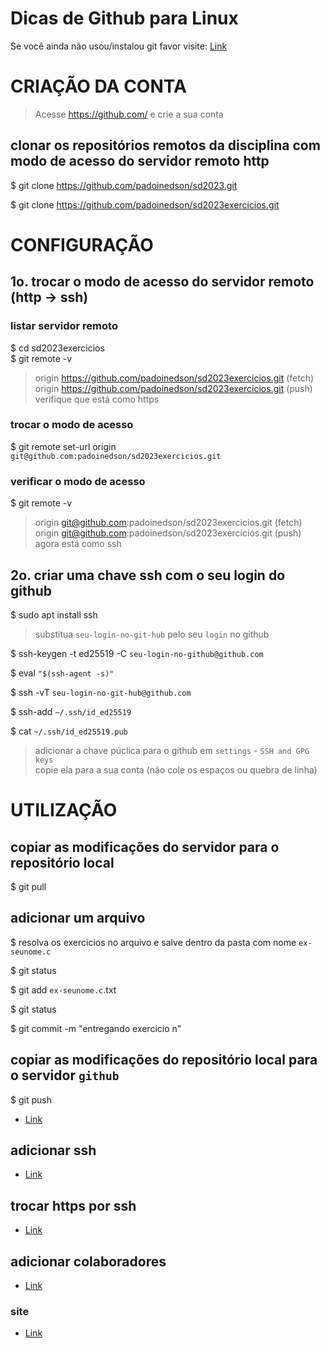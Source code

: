 # Dicas de Github para Linux




Se você ainda não usou/instalou git favor visite: [Link](https://github.com/padoinedson/tips/blob/main/git.md)

# CRIAÇÃO DA CONTA 


> Acesse https://github.com/ e crie a sua conta





## clonar os repositórios remotos da disciplina com modo de acesso do servidor remoto http

$ git clone https://github.com/padoinedson/sd2023.git

$ git clone https://github.com/padoinedson/sd2023exercicios.git




# CONFIGURAÇÃO  

## 1o. trocar o modo de acesso do servidor remoto (http -> ssh)

### listar servidor remoto

$ cd sd2023exercicios  
$ git remote -v

> origin  https://github.com/padoinedson/sd2023exercicios.git (fetch)  
> origin  https://github.com/padoinedson/sd2023exercicios.git (push)  
> verifique que está como https  


### trocar o modo de acesso
$ git remote set-url origin `git@github.com:padoinedson/sd2023exercicios.git`


### verificar o modo de acesso
$ git remote -v

> origin  git@github.com:padoinedson/sd2023exercicios.git (fetch)  
> origin  git@github.com:padoinedson/sd2023exercicios.git (push)  
> agora está como ssh





## 2o. criar uma chave ssh com o seu login do github


$ sudo apt install ssh

> substitua `seu-login-no-git-hub` pelo seu `login` no github  

$ ssh-keygen -t ed25519 -C `seu-login-no-github@github.com`

$ eval ` "$(ssh-agent -s)"  `

$ ssh -vT ` seu-login-no-git-hub@github.com `

$ ssh-add `~/.ssh/id_ed25519`

$ cat ` ~/.ssh/id_ed25519.pub `

> adicionar a chave púclica para o github em ` settings ` - `SSH and GPG keys `  
> copie ela para a sua conta  (não cole os espaços ou quebra de linha)



# UTILIZAÇÃO  


## copiar as modificações do servidor para o repositório local

$ git pull






## adicionar um arquivo
 
$ resolva os exercicios no arquivo e salve dentro da pasta com nome `ex-seunome.c`

$ git status

$ git add `ex-seunome.c`.txt

$ git status

$ git commit -m "entregando exercicio n"



## copiar as modificações do repositório local para o servidor `github`

$ git push 













* [Link](https://docs.github.com/pt/github/authenticating-to-github/connecting-to-github-with-ssh/generating-a-new-ssh-key-and-adding-it-to-the-ssh-agent)



## adicionar ssh
* [Link](https://docs.github.com/pt/github/authenticating-to-github/connecting-to-github-with-ssh)



## trocar https por ssh
* [Link](https://docs.github.com/pt/github/getting-started-with-github/getting-started-with-git/managing-remote-repositories#switching-remote-urls-from-https-to-ssh)




## adicionar colaboradores
* [Link](https://docs.github.com/pt/github/setting-up-and-managing-your-github-user-account/managing-access-to-your-personal-repositories/inviting-collaborators-to-a-personal-repository)



### site 
* [Link](http://git-scm.com/)

